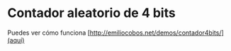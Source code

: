 # Contador aleatorio de 4 bits
Puedes ver cómo funciona [http://emiliocobos.net/demos/contador4bits/](aquí)